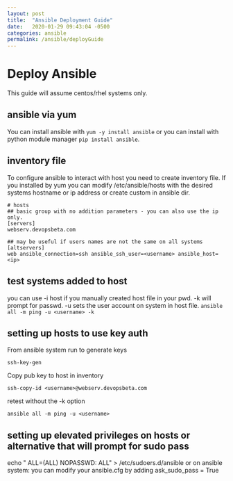 ```yaml
---
layout: post
title:  "Ansible Deployment Guide"
date:   2020-01-29 09:43:04 -0500
categories: ansible
permalink: /ansible/deployGuide
---
```


# Deploy Ansible
This guide will assume centos/rhel systems only.

## ansible via yum
You can install ansible with `yum -y install ansible` or you can install with python module manager `pip install ansible`.

## inventory file
To configure ansible to interact with host you need to create inventory file. If you installed by yum you can modify /etc/ansible/hosts with the desired systems hostname or ip address or create custom in ansible dir.
```
# hosts
## basic group with no addition parameters - you can also use the ip only.
[servers]
webserv.devopsbeta.com

## may be useful if users names are not the same on all systems
[altservers]
web ansible_connection=ssh ansible_ssh_user=<username> ansible_host=<ip>
```
## test systems added to host
you can use -i host if you manually created host file in your pwd. -k will prompt for passwd. -u sets the user account on system in host file.
`ansible all -m ping -u <username> -k`

## setting up hosts to use key auth
From ansible system run to generate keys
```
ssh-key-gen
```
Copy pub key to host in inventory
```
ssh-copy-id <username>@webserv.devopsbeta.com
```
retest without the -k option
```
ansible all -m ping -u <username>
```

## setting up elevated privileges on hosts or alternative that will prompt for sudo pass
echo "<username>   ALL=(ALL)       NOPASSWD: ALL" > /etc/sudoers.d/ansible
or 
on ansible system: 
you can modify your ansible.cfg by adding 
ask_sudo_pass = True
  
